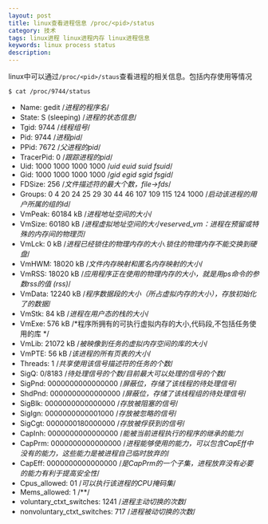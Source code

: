 ```yaml
---
layout: post
title: linux查看进程信息 /proc/<pid>/status 
category: 技术
tags: linux进程 linux进程内存 linux进程信息
keywords: linux process status
description: 
---
```


linux中可以通过`/proc/<pid>/staus`查看进程的相关信息。包括内存使用等情况

	$ cat /proc/9744/status

- Name: gedit /*进程的程序名*/
-  State: S (sleeping) /*进程的状态信息*/
- Tgid: 9744 /*线程组号*/
- Pid: 9744 /*进程pid*/
- PPid: 7672 /*父进程的pid*/
- TracerPid: 0 /*跟踪进程的pid*/
- Uid: 1000    1000    1000    1000 /*uid euid suid fsuid*/
- Gid: 1000    1000    1000    1000 /*gid egid sgid fsgid*/
- FDSize: 256 /*文件描述符的最大个数，file->fds*/
- Groups: 0 4 20 24 25 29 30 44 46 107 109 115 124 1000 /*启动该进程的用户所属的组的id*/
- VmPeak: 60184 kB /*进程地址空间的大小*/
- VmSize: 60180 kB /*进程虚拟地址空间的大小reserved_vm：进程在预留或特殊的内存间的物理页*/
- VmLck: 0 kB /*进程已经锁住的物理内存的大小.锁住的物理内存不能交换到硬盘*/
- VmHWM: 18020 kB /*文件内存映射和匿名内存映射的大小*/
- VmRSS: 18020 kB /*应用程序正在使用的物理内存的大小，就是用ps命令的参数rss的值 (rss)*/
- VmData: 12240 kB /*程序数据段的大小（所占虚拟内存的大小），存放初始化了的数据*/
- VmStk: 84 kB /*进程在用户态的栈的大小*/
- VmExe: 576 kB /*程序所拥有的可执行虚拟内存的大小,代码段,不包括任务使用的库 */
- VmLib: 21072 kB /*被映像到任务的虚拟内存空间的库的大小*/
- VmPTE: 56 kB /*该进程的所有页表的大小*/
- Threads: 1 /*共享使用该信号描述符的任务的个数*/
- SigQ: 0/8183 /*待处理信号的个数/目前最大可以处理的信号的个数*/
- SigPnd: 0000000000000000 /*屏蔽位，存储了该线程的待处理信号*/
- ShdPnd: 0000000000000000 /*屏蔽位，存储了该线程组的待处理信号*/
- SigBlk: 0000000000000000 /*存放被阻塞的信号*/
- SigIgn: 0000000000001000 /*存放被忽略的信号*/
- SigCgt: 0000000180000000 /*存放被俘获到的信号*/
- CapInh: 0000000000000000 /*能被当前进程执行的程序的继承的能力*/
- CapPrm: 0000000000000000 /*进程能够使用的能力，可以包含CapEff中没有的能力，这些能力是被进程自己临时放弃的*/
- CapEff: 0000000000000000 /*是CapPrm的一个子集，进程放弃没有必要的能力有利于提高安全性*/
- Cpus_allowed: 01 /*可以执行该进程的CPU掩码集*/
- Mems_allowed: 1 /**/
- voluntary_ctxt_switches: 1241 /*进程主动切换的次数*/
- nonvoluntary_ctxt_switches: 717 /*进程被动切换的次数*/